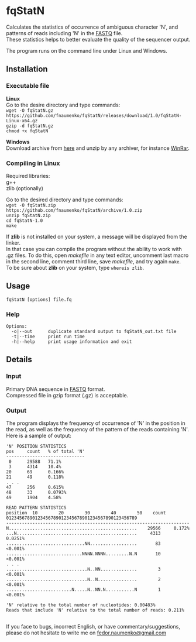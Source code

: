 # fqStatN 
Calculates the statistics of occurrence of ambiguous character 'N', 
and patterns of reads including 'N' in the [FASTQ](https://en.wikipedia.org/wiki/FASTQ_format) file.<br>
These statistics helps to better evaluate the quality of the sequencer output.

The program runs on the command line under Linux and Windows.

## Installation
### Executable file

**Linux**<br>
Go to the desire directory and type commands:<br>
```wget -O fqStatN.gz https://github.com/fnaumenko/fqStatN/releases/download/1.0/fqStatN-Linux-x64.gz```<br>
```gzip -d fqStatN.gz```<br>
```chmod +x fqStatN```

**Windows**<br>
Download archive from [here](https://github.com/fnaumenko/fqStatN/releases/download/1.0/fqStatN-Windows-x64.zip) 
and unzip by any archiver, for instance [WinRar](https://www.win-rar.com/download.html?&L=0).

### Compiling in Linux
Required libraries:<br>
g++<br>
zlib (optionally)

Go to the desired directory and type commands:<br>
```wget -O fqStatN.zip https://github.com/fnaumenko/fqStatN/archive/1.0.zip```<br>
```unzip fqStatN.zip```<br>
```cd fqStatN-1.0```<br>
```make```

If **zlib** is not installed on your system, a message will be displayed from the linker.<br>
In that case you can compile the program without the ability to work with .gz files. 
To do this, open *makefile* in any text editor, uncomment last macro in the second line, comment third line, save *makefile*, and try again ```make```.<br>
To be sure about **zlib** on your system, type ```whereis zlib```.

## Usage
```
fqStatN [options] file.fq
```

### Help
```
Options:
  -o|--out      duplicate standard output to fqStatN_out.txt file
  -t|--time     print run time
  -h|--help     print usage information and exit
```

## Details

### Input
Primary DNA sequence in [FASTQ](https://en.wikipedia.org/wiki/FASTQ_format) format.<br>
Compressed file in gzip format (.gz) is acceptable.

### Output
The program displays the frequency of occurrence of 'N' in the position in the read, 
as well as the frequency of the pattern of the reads containing 'N'.<br>
Here is a sample of output:
```
'N' POSITION STATISTICS
pos     count   % of total 'N'
------------------------------
 0      29588   71.1%
 3      4314    10.4%
20      69      0.166%
21      49      0.118%
. . .
47      256     0.615%
48      33      0.0793%
49      1904    4.58%

READ PATTERN STATISTICS
position  10        20        30        40        50    count
01234567890123456789012345678901234567890123456789
----------------------------------------------------------------------
N.................................................    29566     0.172%
...N..............................................     4313     0.0251%
..............................NN..................       83     <0.001%
.............................NNNN.NNNN.........N.N       10     <0.001%
. . .
...............................N..NN..............        3     <0.001%
...............................N..N...............        2     <0.001%
.........................N.....N..NN.N...........N        1     <0.001%

'N' relative to the total number of nucleotides: 0.00483%
Reads that include 'N' relative to the total number of reads: 0.211%
```

##
If you face to bugs, incorrect English, or have commentary/suggestions, please do not hesitate to write me on fedor.naumenko@gmail.com
